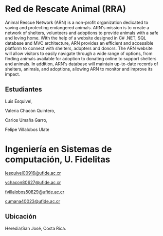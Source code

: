 # Red de Rescate Animal (RRA) 

Animal Rescue Network (ARN) is a non-profit organization dedicated to saving and protecting endangered animals. ARN's mission is to create a network of shelters, volunteers and adoptions to provide animals with a safe and loving home. With the help of a website designed in C# .NET, SQL database and MVC architecture, ARN provides an efficient and accessible platform to connect with shelters, adopters and donors. The ARN website will allow visitors to easily navigate through a wide range of options, from finding animals available for adoption to donating online to support shelters and animals. In addition, ARN's database will maintain up-to-date records of shelters, animals, and adoptions, allowing ARN to monitor and improve its impact.

## Estudiantes

Luis Esquivel,

Valeria Chacón Quintero,

Carlos Umaña Garro,

Felipe Villalobos Ulate 

# Ingeniería en Sistemas de computación, U. Fidelitas

lesquivel00916@ufide.ac.cr 

vchacon80627@ufide.ac.cr  

fvillalobos50829@ufide.ac.cr 

cumana40023@ufide.ac.cr 

## Ubicación

Heredia/San José, Costa Rica. 
